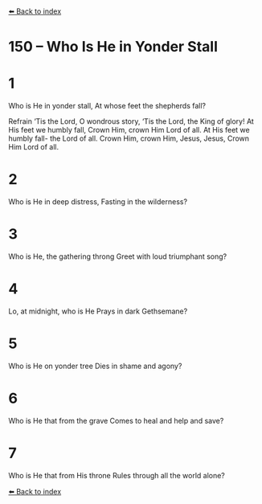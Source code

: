 [⬅️ Back to index](../README.md)

# 150 – Who Is He in Yonder Stall


# 1
Who is He in yonder stall,
At whose feet the shepherds fall?

Refrain
‘Tis the Lord, O wondrous story,
‘Tis the Lord, the King of glory!
At His feet we humbly fall,
Crown Him, crown Him Lord of all.
At His feet we humbly fall- the Lord of all.
Crown Him, crown Him, Jesus, Jesus,
Crown Him Lord of all.

# 2
Who is He in deep distress,
Fasting in the wilderness?

# 3
Who is He, the gathering throng
Greet with loud triumphant song?

# 4
Lo, at midnight, who is He
Prays in dark Gethsemane?

# 5
Who is He on yonder tree
Dies in shame and agony?

# 6
Who is He that from the grave
Comes to heal and help and save?

# 7
Who is He that from His throne
Rules through all the world alone?

[⬅️ Back to index](../README.md)

